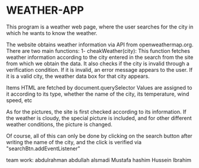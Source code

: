 # WEATHER-APP
This program is a weather web page, where the user searches for the city in which he wants to know the weather.

The website obtains weather information via API from openweathermap.org.
There are two main functions:
1- cheakWeather(city):
This function fetches weather information according to the city entered in the search from the site from which we obtain the data. It also checks if the city is invalid through a verification condition. If it is invalid, an error message appears to the user. If it is a valid city, the weather data box for that city appears.

Items HTML are fetched by document.querySelector Values are assigned to it according to its type, whether the name of the city, its temperature, wind speed, etc

As for the pictures, the site is first checked according to its information. If the weather is cloudy, the special picture is included, and for other different weather conditions, the picture is changed.

Of course, all of this can only be done by clicking on the search button after writing the name of the city, and the click is verified via "searchBtn.addEventListener"


team work:
abdulrahman abdullah alsmadi
Mustafa hashim Hussein Ibrahim
